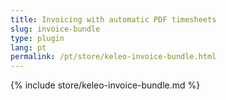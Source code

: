 ```yaml
---
title: Invoicing with automatic PDF timesheets
slug: invoice-bundle
type: plugin
lang: pt
permalink: /pt/store/keleo-invoice-bundle.html
---
```


{% include store/keleo-invoice-bundle.md %}
